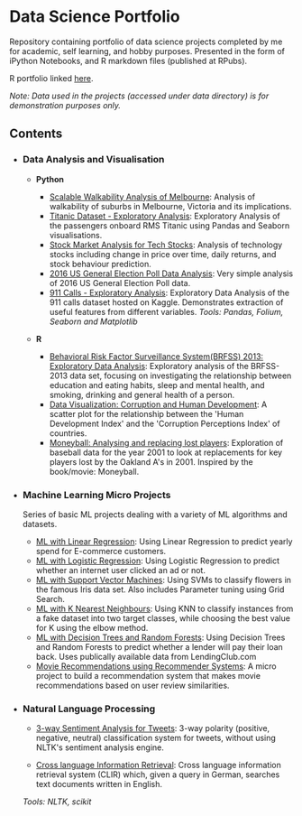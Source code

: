 # Data Science Portfolio
Repository containing portfolio of data science projects completed by me for academic, self learning, and hobby purposes. Presented in the form of iPython Notebooks, and R markdown files (published at RPubs).

R portfolio linked [here](http://rpubs.com/sajal_sharma/).

_Note: Data used in the projects (accessed under data directory) is for demonstration purposes only._

## Contents
- ### Data Analysis and Visualisation
	- __Python__
		- [Scalable Walkability Analysis of Melbourne](https://github.com/sajal2692/Scalable-Walkability-Analysis-of-Melbourne): Analysis of walkability of suburbs in Melbourne, Victoria and its implications.
		- [Titanic Dataset - Exploratory Analysis](https://github.com/sajal2692/data-science-portfolio/blob/master/Titanic%20Dataset%20-%20Exploratory%20Analysis.ipynb): Exploratory Analysis of the passengers onboard RMS Titanic using Pandas and Seaborn visualisations.
		- [Stock Market Analysis for Tech Stocks](https://github.com/sajal2692/data-science-portfolio/blob/master/Stock%20Market%20Analysis%20for%20Tech%20Stocks.ipynb): Analysis of technology stocks including change in price over time, daily returns, and stock behaviour prediction.
		- [2016 US General Election Poll Data Analysis](https://github.com/sajal2692/data-science-portfolio/blob/master/2016%20General%20Election%20Poll%20Analysis.ipynb): Very simple analysis of 2016 US General Election Poll data.
		- [911 Calls - Exploratory Analysis](https://github.com/sajal2692/data-science-portfolio/blob/master/911%20Calls%20-%20Exploratory%20Analysis.ipynb): Exploratory Data Analysis of the 911 calls dataset hosted on Kaggle. Demonstrates extraction of useful features from different variables. 
	_Tools: Pandas, Folium, Seaborn and Matplotlib_

	- __R__ 
		- [Behavioral Risk Factor Surveillance System(BRFSS) 2013: Exploratory Data Analysis](http://rpubs.com/sajal_sharma/brfss2013): Exploratory analysis of the BRFSS-2013 data set, focusing on investigating the relationship between education and eating habits, sleep and mental health, and smoking, drinking and general health of a person.  
		- [Data Visualization: Corruption and Human Development](http://rpubs.com/sajal_sharma/corruption_viz): A scatter plot for the relationship between the 'Human Development Index' and the 'Corruption Perceptions Index' of countries.
		- [Moneyball: Analysing and replacing lost players](http://rpubs.com/sajal_sharma/moneyball_lost_players): Exploration of baseball data for the year 2001 to look at replacements for key players lost by the Oakland A's in 2001. Inspired by the book/movie: Moneyball.
	
- ### Machine Learning Micro Projects

	Series of basic ML projects dealing with a variety of ML algorithms and datasets.
	- [ML with Linear Regression](https://github.com/sajal2692/data-science-portfolio/blob/master/Machine%20Learning%20with%20Linear%20Regression.ipynb): Using Linear Regression to predict yearly spend for E-commerce customers.
	- [ML with Logistic Regression](https://github.com/sajal2692/data-science-portfolio/blob/master/Machine%20Learning%20with%20Logistic%20Regression.ipynb): Using Logistic Regression to predict whether an internet user clicked an ad or not.
	- [ML with Support Vector Machines](https://github.com/sajal2692/data-science-portfolio/blob/master/ML%20with%20Support%20Vector%20Machines.ipynb): Using SVMs to classify flowers in the famous Iris data set. Also includes Parameter tuning using Grid Search.
	- [ML with K Nearest Neighbours](https://github.com/sajal2692/data-science-portfolio/blob/master/ML%20with%20K%20Nearest%20Neighbors.ipynb): Using KNN to classify instances from a fake dataset into two target classes, while choosing the best value for K using the elbow method.
	- [ML with Decision Trees and Random Forests](https://github.com/sajal2692/data-science-portfolio/blob/master/Machine%20Learning%20with%20Decision%20Trees%20and%20Random%20Forests.ipynb): Using Decision Trees and Random Forests to predict whether a lender will pay their loan back. Uses publically available data from LendingClub.com
	- [Movie Recommendations using Recommender Systems](https://github.com/sajal2692/data-science-portfolio/blob/master/Recommender%20Systems%20with%20Python.ipynb): A micro project to build a recommendation system that makes movie recommendations based on user review similarities. 


- ### Natural Language Processing

	- [3-way Sentiment Analysis for Tweets](https://github.com/sajal2692/data-science-portfolio/blob/master/3-Way%20Sentiment%20Analysis%20for%20Tweets.ipynb): 3-way polarity (positive, negative, neutral) classification system for tweets, without using NLTK's sentiment analysis engine.

	- [Cross language Information Retrieval](https://github.com/sajal2692/data-science-portfolio/blob/master/Cross%20Language%20Information%20Retrieval.ipynb): Cross language information retrieval system (CLIR) which, given a query in German, searches text documents written in English.

	_Tools: NLTK, scikit_